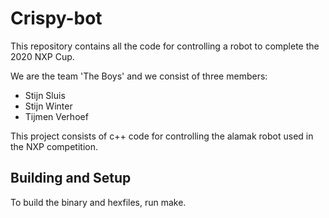 # Crispy-bot

This repository contains all the code for controlling a robot to complete the 2020 NXP Cup.

We are the team 'The Boys' and we consist of three members:

- Stijn Sluis
- Stijn Winter
- Tijmen Verhoef

This project consists of c++ code for controlling the alamak robot used in the NXP competition.

## Building and Setup

To build the binary and hexfiles, run make.
